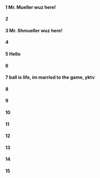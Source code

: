 #### 1 Mr. Mueller wuz here!
#### 2
#### 3 Mr. Shmueller wuz here!
#### 4
#### 5 Hello
#### 6
#### 7 ball is life, im married to the game, yktv
#### 8
#### 9
#### 10
#### 11
#### 12
#### 13
#### 14
#### 15